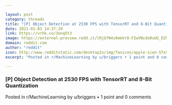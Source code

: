 ```yaml
---

layout: post
category: threads
title: "[P] Object Detection at 2530 FPS with TensorRT and 8-Bit Quantization"
date: 2021-01-03 14:37:29
link: https://vrhk.co/3onq5t3
image: https://external-preview.redd.it/lRjGfN4z6mmVr8-FIwVNcdo0uUG_DZ9vGrWdsnY8rys.jpg?width=896&height=469.109947644&auto=webp&crop=896:469.109947644,smart&s=d3d15f8e42cf78ab31af166d80cc626fe77669cc
domain: reddit.com
author: "reddit"
icon: http://www.redditstatic.com/desktop2x/img/favicon/apple-icon-57x57.png
excerpt: "Posted in r/MachineLearning by u/briggers • 1 point and 0 comments"

---
```


### [P] Object Detection at 2530 FPS with TensorRT and 8-Bit Quantization

Posted in r/MachineLearning by u/briggers • 1 point and 0 comments